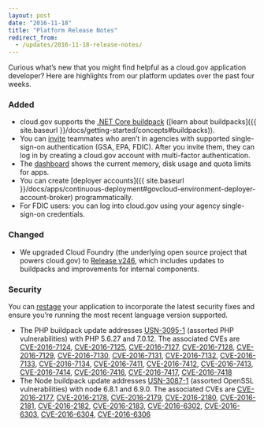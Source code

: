```yaml
---
layout: post
date: "2016-11-18"
title: "Platform Release Notes"
redirect_from:
  - /updates/2016-11-18-release-notes/
---
```


Curious what’s new that you might find helpful as a cloud.gov application developer? Here are highlights from our platform updates over the past four weeks.
<!--more-->

### Added
- cloud.gov supports the [.NET Core buildpack](https://docs.cloudfoundry.org/buildpacks/dotnet-core/index.html) ([learn about buildpacks]({{ site.baseurl }}/docs/getting-started/concepts#buildpacks)).
- You can [invite](https://account.fr.cloud.gov/invite) teammates who aren’t in agencies with supported single-sign-on authentication (GSA, EPA, FDIC). After you invite them, they can log in by creating a cloud.gov account with multi-factor authentication.
- The [dashboard](https://dashboard.fr.cloud.gov) shows the current memory, disk usage and quota limits for apps.
- You can create [deployer accounts]({{ site.baseurl }}/docs/apps/continuous-deployment#govcloud-environment-deployer-account-broker) programmatically.
- For FDIC users: you can log into cloud.gov using your agency single-sign-on credentials.

### Changed
- We upgraded Cloud Foundry (the underlying open source project that powers cloud.gov) to [Release v246](https://github.com/cloudfoundry/cf-release/releases/tag/v246), which includes updates to buildpacks and improvements for internal components.

### Security
You can [restage](https://docs.cloudfoundry.org/devguide/deploy-apps/start-restart-restage.html#restage) your application to incorporate the latest security fixes and ensure you’re running the most recent language version supported.

- The PHP buildpack update addresses [USN-3095-1](https://www.ubuntu.com/usn/usn-3095-1/) (assorted PHP vulnerabilities) with PHP 5.6.27 and 7.0.12. The associated CVEs are [CVE-2016-7124](https://people.canonical.com/~ubuntu-security/cve/CVE-2016-7124), [CVE-2016-7125](https://people.canonical.com/~ubuntu-security/cve/CVE-2016-7125), [CVE-2016-7127](https://people.canonical.com/~ubuntu-security/cve/CVE-2016-7127), [CVE-2016-7128](https://people.canonical.com/~ubuntu-security/cve/CVE-2016-7128), [CVE-2016-7129](https://people.canonical.com/~ubuntu-security/cve/CVE-2016-7129), [CVE-2016-7130](https://people.canonical.com/~ubuntu-security/cve/CVE-2016-7130), [CVE-2016-7131](https://people.canonical.com/~ubuntu-security/cve/CVE-2016-7131), [CVE-2016-7132](https://people.canonical.com/~ubuntu-security/cve/CVE-2016-7132), [CVE-2016-7133](https://people.canonical.com/~ubuntu-security/cve/CVE-2016-7133), [CVE-2016-7134](https://people.canonical.com/~ubuntu-security/cve/CVE-2016-7134), [CVE-2016-7411](https://people.canonical.com/~ubuntu-security/cve/CVE-2016-7411), [CVE-2016-7412](https://people.canonical.com/~ubuntu-security/cve/2016/CVE-2016-7412), [CVE-2016-7413](https://people.canonical.com/~ubuntu-security/cve/CVE-2016-7413), [CVE-2016-7414](https://people.canonical.com/~ubuntu-security/cve/CVE-2016-7414), [CVE-2016-7416](https://people.canonical.com/~ubuntu-security/cve/CVE-2016-7416), [CVE-2016-7417](https://people.canonical.com/~ubuntu-security/cve/CVE-2016-7418), [CVE-2016-7418](https://people.canonical.com/~ubuntu-security/cve/CVE-2016-7418)
- The Node buildpack update addresses [USN-3087-1](https://www.ubuntu.com/usn/usn-3087-1/) (assorted OpenSSL vulnerabilities) with node 6.8.1 and 6.9.0. The associated CVEs are [CVE-2016-2177](https://people.canonical.com/~ubuntu-security/cve/CVE-2016-2177), [CVE-2016-2178](https://people.canonical.com/~ubuntu-security/cve/CVE-2016-2178), [CVE-2016-2179](https://people.canonical.com/~ubuntu-security/cve/CVE-2016-2179), [CVE-2016-2180](https://people.canonical.com/~ubuntu-security/cve/CVE-2016-2180), [CVE-2016-2181](https://people.canonical.com/~ubuntu-security/cve/CVE-2016-2181), [CVE-2016-2182](https://people.canonical.com/~ubuntu-security/cve/CVE-2016-2182), [CVE-2016-2183](https://people.canonical.com/~ubuntu-security/cve/CVE-2016-2183), [CVE-2016-6302](https://people.canonical.com/~ubuntu-security/cve/CVE-2016-6302), [CVE-2016-6303](https://people.canonical.com/~ubuntu-security/cve/CVE-2016-6303), [CVE-2016-6304](https://people.canonical.com/~ubuntu-security/cve/CVE-2016-6304), [CVE-2016-6306](https://people.canonical.com/~ubuntu-security/cve/CVE-2016-6306)

